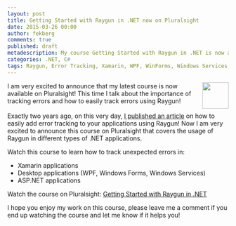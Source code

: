 ```yaml
---
layout: post
title: Getting Started with Raygun in .NET now on Pluralsight
date: 2015-03-26 00:00
author: fekberg
comments: true
published: draft
metadescription: My course Getting Started with Raygun in .NET is now available on Pluralsight!
categories: .NET, C#
tags: Raygun, Error Tracking, Xamarin, WPF, WinForms, Windows Services, TopShelf, C#, CSharp, async, await, asynchronous programming, .NET, dotnet, CSharp 6.0, C# 6, Reflector
---
```

<img src="http://raygun.io/images/robots/homeRobot_right.png" alt="" style="float: right; margin-left: 10px; width: 60px;">I am very excited to announce that my latest course is now available on Pluralsight! This time I talk about the importance of tracking errors and how to easily track errors using Raygun!<br><br>Exactly two years ago, on this very day, [I published an article](http://www.filipekberg.se/2013/03/26/easy-error-tracking-in-your-applications/) on how to easily add error tracking to your applications using Raygun! Now I am very excited to announce this course on Pluralsight that covers the usage of Raygun in different types of .NET applications.

Watch this course to learn how to track unexpected errors in:

<ul>
  <li>Xamarin applications</li>
  <li>Desktop applications (WPF, Windows Forms, Windows Services)</li>
<li>ASP.NET applications</li>
</ul>

Watch the course on Pluralsight: [Getting Started with Raygun in .NET](http://www.pluralsight.com/courses/raygun-dotnet-getting-started)

I hope you enjoy my work on this course, please leave me a comment if you end up watching the course and let me know if it helps you!

